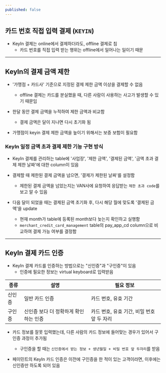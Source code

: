 ```yaml
---
published: false
---
```





## 카드 번호 직접 입력 결제 (`KEYIN`)

- KeyIn 결제는 online에서 결제하더라도, offline 결제로 침
    - 카드 번호를 직접 입력 받는 행위는 offline에서 일어나는 일이기 때문




---




## KeyIn의 결제 금액 제한

- '가맹점 + 카드사' 기준으로 지정된 결제 제한 금액 이상을 결제할 수 없음
    - offline 결제는 카드를 분실했을 때, 다른 사람이 사용하는 사고가 발생할 수 있기 때문임

- 한달 동안 결제 금액을 누적하여 제한 금액과 비교함
    - 결제 금액은 달이 지나면 다시 초기화 됨

- 가맹점이 keyin 결제 제한 금액을 높이기 위해서는 보증 보험이 필요함


### KeyIn 일정 금액 초과 결제 제한 기능 구현 방식

- KeyIn 결제를 관리하는 table에 '사업장', '제한 금액', '결제된 금액', '금액 초과 결제 제한 날짜'에 대한 column이 있음

- 결제할 때 제한된 결제 금액을 넘으면, '결제가 제한된 날짜'를 설정함
    - 제한된 결제 금액을 넘었는지는 VAN사에 요청하여 응답받는 `제한 초과 code`를 보고 알 수 있음

- 다음 달이 되었을 때는 결제된 금액 초기화 후, 다시 해당 월에 맞도록 '결제된 금액'을 update
    - 현재 month가 table에 등록된 month보다 늦는지 확인하고 실행함
    - `merchant_credit_card_management` table의 pay_app_cd column으로 비교하여 결제 가능 여부를 결정함




---




## KeyIn 결제 카드 인증

- KeyIn 결제 카드를 인증하는 방법으로는 "신인증"과 "구인증"이 있음
    - 인증에 필요한 정보는 virtual keyboard로 입력받음

| 종류 | 설명 | 필요 정보 |
| --- | --- | --- |
| 신인증 | 일반 카드 인증 | 카드 번호, 유효 기간 |
| 구인증 | 신인증 보다 더 정확하게 확인하는 인증 | 카드 번호, 유효 기간, 비밀 번호 앞 두 자리 |

- 카드 정보를 잘못 입력했는데, 다른 사람의 카드 정보에 들어맞는 경우가 있어서 구인증 과정이 추가됨
    - 구인증을 할 때는 `신인증에서 받는 정보 + 생년월일 + 비밀 번호 앞 두자리`를 받음

- 페이민트의 KeyIn 카드 인증은 이전에 구인증을 한 적이 있는 고객이라면, 이후에는 신인증만 하도록 되어 있음
